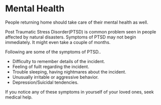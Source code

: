 # Mental Health

People returning home should take care of their mental health as well.

Post Traumatic Stress Disorder\(PTSD\) is common problem seen in people affected by natural disasters. Symptoms of PTSD may not begin immediately. It might even take a couple of months.

Following are some of the symptoms of PTSD..

* Difficulty to remember details of the incident.
* Feeling of fuilt regarding the incident.
* Trouble sleeping, having nightmares about the incident.
* Unusually irritable or aggressive behavior.
* Depression/Suicidal tendencies.

If you notice any of these symptoms in yourself of your loved ones, seek medical help.

